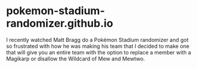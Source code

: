 # pokemon-stadium-randomizer.github.io

I recently watched Matt Bragg do a Pokémon Stadium randomizer and got so frustrated with how he was making his team that I decided to make one that will give you an entire team with the option to replace a member with a Magikarp or disallow the Wildcard of Mew and Mewtwo.

